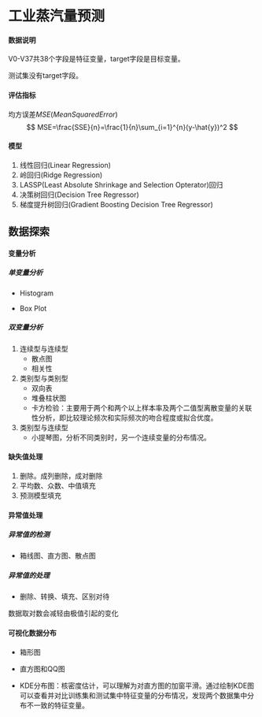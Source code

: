 # 工业蒸汽量预测

#### 数据说明

V0-V37共38个字段是特征变量，target字段是目标变量。

测试集没有target字段。

#### 评估指标

均方误差$MSE(Mean Squared Error)$
$$
MSE=\frac{SSE}{n}=\frac{1}{n}\sum_{i=1}^{n}(y-\hat{y})^2
$$




#### 模型

1. 线性回归(Linear Regression)
2. 岭回归(Ridge Regression)
3. LASSP(Least Absolute Shrinkage and Selection Opterator)回归
4. 决策树回归(Decision Tree Regressor)
5. 梯度提升树回归(Gradient Boosting Decision Tree Regressor)



## 数据探索

#### 变量分析

##### 单变量分析

- Histogram

- Box Plot

##### 双变量分析

1. 连续型与连续型
   - 散点图
   - 相关性
2. 类别型与类别型
   - 双向表
   - 堆叠柱状图
   - 卡方检验：主要用于两个和两个以上样本率及两个二值型离散变量的关联性分析，即比较理论频次和实际频次的吻合程度或拟合优度。
3. 类别型与连续型
   - 小提琴图，分析不同类别时，另一个连续变量的分布情况。

#### 缺失值处理

1. 删除。成列删除，成对删除
2. 平均数、众数、中值填充
3. 预测模型填充

#### 异常值处理

##### 异常值的检测

- 箱线图、直方图、散点图

##### 异常值的处理

- 删除、转换、填充、区别对待

数据取对数会减轻由极值引起的变化



#### 可视化数据分布

- 箱形图

- 直方图和QQ图

- KDE分布图：核密度估计，可以理解为对直方图的加窗平滑。通过绘制KDE图可以查看并对比训练集和测试集中特征变量的分布情况，发现两个数据集中分布不一致的特征变量。

  